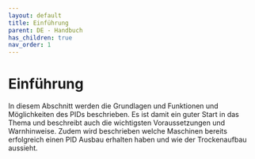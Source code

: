 ```yaml
---
layout: default
title: Einführung
parent: DE - Handbuch
has_children: true
nav_order: 1
---
```


# Einführung

In diesem Abschnitt werden die Grundlagen und Funktionen und Möglichkeiten des PIDs beschrieben. Es ist damit ein guter Start in das Thema und beschreibt auch die wichtigsten Voraussetzungen und Warnhinweise. Zudem wird beschrieben welche Maschinen bereits erfolgreich einen PID Ausbau erhalten haben und wie der Trockenaufbau aussieht.
